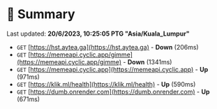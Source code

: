 # 📖 Summary
Last updated: **20/6/2023, 10:25:05 PTG "Asia/Kuala_Lumpur"**

- `GET` [https://hst.aytea.ga](https://hst.aytea.ga) - **Down** (206ms)
- `GET` [https://memeapi.cyclic.app/gimme](https://memeapi.cyclic.app/gimme) - **Down** (1341ms)
- `GET` [https://memeapi.cyclic.app](https://memeapi.cyclic.app) - **Up** (971ms)
- `GET` [https://klik.ml/health](https://klik.ml/health) - **Up** (590ms)
- `GET` [https://dumb.onrender.com](https://dumb.onrender.com) - **Up** (671ms)
